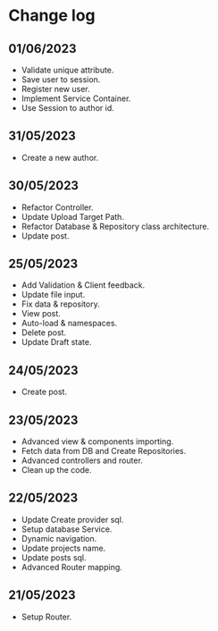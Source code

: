 # Change log

## 01/06/2023
- Validate unique attribute.
- Save user to session.
- Register new user.
- Implement Service Container.
- Use Session to author id.

## 31/05/2023
- Create a new author.

## 30/05/2023
- Refactor Controller.
- Update Upload Target Path.
- Refactor Database & Repository class architecture.
- Update post.

## 25/05/2023
- Add Validation & Client feedback.
- Update file input.
- Fix data & repository.
- View post.
- Auto-load & namespaces.
- Delete post.
- Update Draft state.


## 24/05/2023
- Create post.

## 23/05/2023
- Advanced view & components importing.
- Fetch data from DB and Create Repositories. 
- Advanced controllers and router.
- Clean up the code.

## 22/05/2023
- Update Create provider sql.
- Setup database Service.
- Dynamic navigation.
- Update projects name.
- Update posts sql.
- Advanced Router mapping.

## 21/05/2023
- Setup Router.